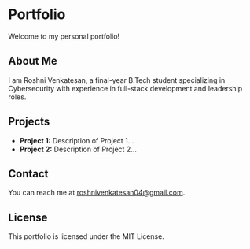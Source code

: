 # Portfolio

Welcome to my personal portfolio!

## About Me

I am Roshni Venkatesan, a final-year B.Tech student specializing in Cybersecurity with experience in full-stack development and leadership roles.

## Projects

- **Project 1:** Description of Project 1...
- **Project 2:** Description of Project 2...

## Contact

You can reach me at [roshnivenkatesan04@gmail.com](mailto:roshnivenkatesan04@gmail.com).

## License

This portfolio is licensed under the MIT License.
